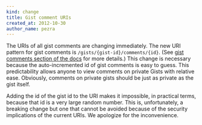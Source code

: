 ```yaml
---
kind: change
title: Gist comment URIs
created_at: 2012-10-30
author_name: pezra
---
```


The URIs of all gist comments are changing immediately. The new URI pattern for gist comments is `/gists/{gist-id}/comments/{id}`. (See [gist comments section of the docs](/v3/gists/comments/) for more details.) This change is necessary because the auto-incremented id of gist comments is easy to guess. This predictability allows anyone to view comments on private Gists with relative ease. Obviously, comments on private gists should be just as private as the gist itself.

Adding the id of the gist id to the URI makes it impossible, in practical terms, because that id is a very large random number. This is, unfortunately, a breaking change but one that cannot be avoided because of the security implications of the current URIs. We apologize for the inconvenience.
